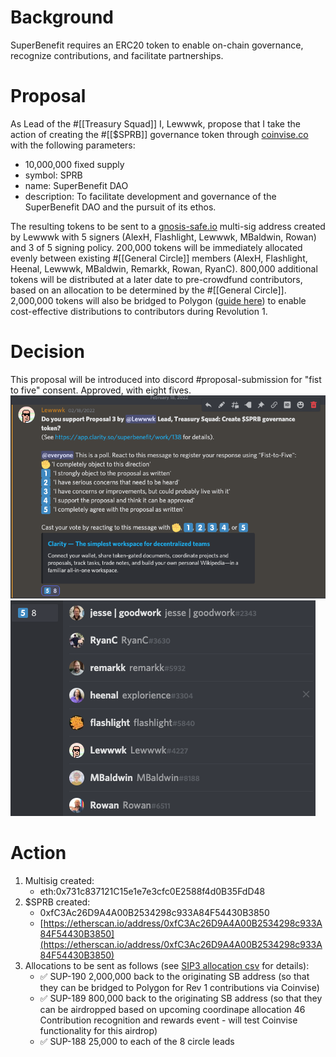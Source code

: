 # Background
SuperBenefit requires an ERC20 token to enable on-chain governance, recognize contributions, and facilitate partnerships.
# Proposal
As Lead of the #[[Treasury Squad]] I, Lewwwk, propose that I take the action of creating the #[[$SPRB]]  governance token through [coinvise.co](http://coinvise.co) with the following parameters:
- 10,000,000 fixed supply
- symbol: SPRB
- name: SuperBenefit DAO
- description: To facilitate development and governance of the SuperBenefit DAO and the pursuit of its ethos.

The resulting tokens to be sent to a [gnosis-safe.io](https://gnosis-safe.io) multi-sig address created by Lewwwk with 5 signers (AlexH, Flashlight, Lewwwk, MBaldwin, Rowan) and 3 of 5 signing policy. 
200,000 tokens will be immediately allocated evenly between existing #[[General Circle]] members (AlexH, Flashlight, Heenal, Lewwwk, MBaldwin, Remarkk, Rowan, RyanC).
800,000 additional tokens will be distributed at a later date to pre-crowdfund contributors, based on an allocation to be determined by the #[[General Circle]]. 
2,000,000 tokens will also be bridged to Polygon ([guide here](https://coinvise.notion.site/BRIDGE-Bridging-tokens-to-Polygon-3f371c366d074a2f85e6b8dacd59e34e)) to enable cost-effective distributions to contributors during Revolution 1.
# Decision
This proposal will be introduced into discord #proposal-submission for "fist to five" consent. 
Approved, with eight fives.
![Screen Shot 2022-02-21 at 5.45.19 PM.png](attachments/7b37a18f-f6d4-45fa-8aa8-162aa0190f37.png)
![Screen Shot 2022-02-21 at 5.45.11 PM.png](attachments/56d1f0d0-fe82-486d-a653-8abf1dcfc1c2.png)
# Action
1. Multisig created: 
	- eth:0x731c837121C15e1e7e3cfc0E2588f4d0B35FdD48
2. $SPRB created: 
	- 0xfC3Ac26D9A4A00B2534298c933A84F54430B3850
	- [https://etherscan.io/address/0xfC3Ac26D9A4A00B2534298c933A84F54430B3850](https://etherscan.io/address/0xfC3Ac26D9A4A00B2534298c933A84F54430B3850) 
3. Allocations to be sent as follows (see [SIP3 allocation csv](https://docs.google.com/spreadsheets/d/1b-0-82raIoCeX20GxyDWqqAhJNaS9cBHXxBfly6P8AE/edit?usp=sharing) for details):
	- ✅ SUP-190 2,000,000 back to the originating SB address (so that they can be bridged to Polygon for Rev 1 contributions via Coinvise)
	- ✅ SUP-189 800,000 back to the originating SB address (so that they can be airdropped based on upcoming coordinape allocation 46 Contribution recognition and rewards event - will test Coinvise functionality for this airdrop)
	- ✅ SUP-188 25,000 to each of the 8 circle leads
